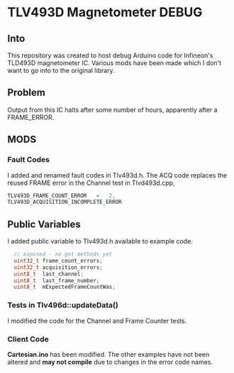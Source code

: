 # TLV493D Magnetometer DEBUG

## Into

This repository was created to host debug Arduino code for Infineon's TLD493D magnetometer IC. Various mods have been made which I don't want to go into to the original library.

## Problem

Output from this IC halts after some number of hours, apparently after a FRAME_ERROR.

## MODS

### Fault Codes

I added and renamed fault codes in Tlv493d.h. The ACQ code replaces the reused FRAME error in the Channel test in Tlvd493d.cpp,

```c++
TLV493D_FRAME_COUNT_ERROR	=	2,
TLV493D_ACQUISITION_INCOMPLETE_ERROR
```

## Public Variables

I added public variable to Tlv493d.h available to example code.  

````C++
  // exposed - no get methods yet
  uint32_t frame_count_errors;
  uint32_t acquisition_errors;
  uint8_t  last_channel;
  uint8_t  last_frame_number;
  uint8_t  mExpectedFrameCountWas;
````

### Tests in Tlv496d::updateData()

I modified the code for the Channel and Frame Counter tests.

### Client Code

**Cartesian.ino** has been modified. The other examples have not been altered and **may not compile** due to changes in the error code names.
